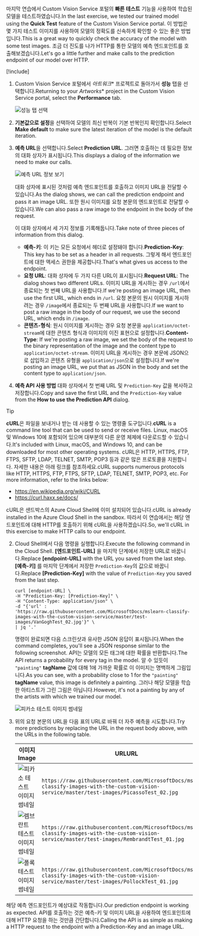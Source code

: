 <span data-ttu-id="05b66-101">마지막 연습에서 Custom Vision Service 포털의 **빠른 테스트** 기능을 사용하여 학습된 모델을 테스트하였습니다.</span><span class="sxs-lookup"><span data-stu-id="05b66-101">In the last exercise, we tested our trained model using the **Quick Test** feature of the Custom Vision Service portal.</span></span> <span data-ttu-id="05b66-102">이 방법은 몇 가지 테스트 이미지를 사용하여 모델의 정확도를 신속하게 확인할 수 있는 좋은 방법입니다.</span><span class="sxs-lookup"><span data-stu-id="05b66-102">This is a great way to quickly check the accuracy of the model with some test images.</span></span> <span data-ttu-id="05b66-103">조금 더 진도를 나가 HTTP를 통한 모델의 예측 엔드포인트를 호출해보겠습니다.</span><span class="sxs-lookup"><span data-stu-id="05b66-103">Let's go a little further and make calls to the prediction endpoint of our model over HTTP.</span></span>

[!include[](../../../includes/azure-sandbox-activate.md)]

1. <span data-ttu-id="05b66-104">Custom Vision Service 포털에서 *아트워크*\* 프로젝트로 돌아가서 **성능** 탭을 선택합니다.</span><span class="sxs-lookup"><span data-stu-id="05b66-104">Returning to your *Artworks*\* project in the Custom Vision Service portal, select the  **Performance** tab.</span></span>

    ![성능 탭 선택](../media/5-performance-tab.png)

1. <span data-ttu-id="05b66-106">**기본값으로 설정**을 선택하여 모델의 최신 반복이 기본 반복인지 확인합니다.</span><span class="sxs-lookup"><span data-stu-id="05b66-106">Select **Make default** to make sure the latest iteration of the model is the default iteration.</span></span>

1. <span data-ttu-id="05b66-107">**예측 URL**을 선택합니다.</span><span class="sxs-lookup"><span data-stu-id="05b66-107">Select **Prediction URL**.</span></span> <span data-ttu-id="05b66-108">그러면 호출하는 데 필요한 정보의 대화 상자가 표시됩니다.</span><span class="sxs-lookup"><span data-stu-id="05b66-108">This displays a dialog of the information we need to make our calls.</span></span> 

    ![예측 URL 정보 보기](../media/5-portal-prediction-url.png)

    <span data-ttu-id="05b66-110">대화 상자에 표시된 것처럼 예측 엔드포인트를 호출하고 이미지 URL을 전달할 수 있습니다.</span><span class="sxs-lookup"><span data-stu-id="05b66-110">As the dialog shows, we can call the prediction endpoint and pass it an image URL.</span></span> <span data-ttu-id="05b66-111">또한 원시 이미지를 요청 본문의 엔드포인트로 전달할 수 있습니다.</span><span class="sxs-lookup"><span data-stu-id="05b66-111">We can also pass a raw image to the endpoint in the body of the request.</span></span>

    <span data-ttu-id="05b66-112">이 대화 상자에서 세 가지 정보를 기록해둡니다.</span><span class="sxs-lookup"><span data-stu-id="05b66-112">Take note of three pieces of information from this dialog.</span></span>
     - <span data-ttu-id="05b66-113">**예측-키**: 이 키는 모든 요청에서 헤더로 설정돼야 합니다.</span><span class="sxs-lookup"><span data-stu-id="05b66-113">**Prediction-Key**: This key has to be set as a header in all requests.</span></span> <span data-ttu-id="05b66-114">그렇게 해서 엔드포인트에 대한 액세스 권한을 제공합니다.</span><span class="sxs-lookup"><span data-stu-id="05b66-114">That's what gives us access to the endpoint.</span></span>
    - <span data-ttu-id="05b66-115">**요청 URL**: 대화 상자에 두 가지 다른 URL이 표시됩니다.</span><span class="sxs-lookup"><span data-stu-id="05b66-115">**Request URL**: The dialog shows two different URLs.</span></span> <span data-ttu-id="05b66-116">이미지 URL을 게시하는 경우 `/url`에서 종료되는 첫 번째 URL을 사용합니다.</span><span class="sxs-lookup"><span data-stu-id="05b66-116">If we're posting an image URL, then use the first URL, which ends in `/url`.</span></span> <span data-ttu-id="05b66-117">요청 본문의 원시 이미지를 게시하려는 경우 `/image`에서 종료되는 두 번째 URL을 사용합니다.</span><span class="sxs-lookup"><span data-stu-id="05b66-117">If we want to post a raw image in the body of our request, we use the second URL, which ends in `/image`.</span></span>
    - <span data-ttu-id="05b66-118">**콘텐츠-형식**: 원시 이미지를 게시하는 경우 요청 본문을 `application/octet-stream`에 대한 콘텐츠 형식과 이미지의 이진 표현으로 설정합니다.</span><span class="sxs-lookup"><span data-stu-id="05b66-118">**Content-Type**: If we're posting a raw image, we set the body of the request to the binary representation of the image and the content type to `application/octet-stream`.</span></span> <span data-ttu-id="05b66-119">이미지 URL을 게시하는 경우 본문에 JSON으로 삽입하고 콘텐츠 유형을 `application/json`으로 설정합니다.</span><span class="sxs-lookup"><span data-stu-id="05b66-119">If we're posting an image URL, we put that as JSON in the body and set the content type to `application/json`.</span></span>
    

3. <span data-ttu-id="05b66-120">**예측 API 사용 방법** 대화 상자에서 첫 번째 URL 및 `Prediction-Key` 값을 복사하고 저장합니다.</span><span class="sxs-lookup"><span data-stu-id="05b66-120">Copy and save the first URL and the `Prediction-Key` value from the **How to use the Prediction API** dialog.</span></span> 

> [!TIP]
> <span data-ttu-id="05b66-121">**cURL**은 파일을 보내거나 받는 데 사용할 수 있는 명령줄 도구입니다.</span><span class="sxs-lookup"><span data-stu-id="05b66-121">**cURL** is a command line tool that can be used to send or receive files.</span></span> <span data-ttu-id="05b66-122">Linux, macOS 및 Windows 10에 포함되어 있으며 대부분의 다른 운영 체제에 다운로드할 수 있습니다.</span><span class="sxs-lookup"><span data-stu-id="05b66-122">It's included with Linux, macOS, and Windows 10, and can be downloaded for most other operating systems.</span></span> <span data-ttu-id="05b66-123">cURL은 HTTP, HTTPS, FTP, FTPS, SFTP, LDAP, TELNET, SMTP, POP3 등과 같은 많은 프로토콜을 지원합니다. 자세한 내용은 아래 링크를 참조하세요.</span><span class="sxs-lookup"><span data-stu-id="05b66-123">cURL supports numerous protocols like HTTP, HTTPS, FTP, FTPS, SFTP, LDAP, TELNET, SMTP, POP3, etc. For more information, refer to the links below:</span></span>
>
>- <https://en.wikipedia.org/wiki/CURL>
>- <https://curl.haxx.se/docs/> 
> 
> <span data-ttu-id="05b66-124">cURL은 샌드박스의 Azure Cloud Shell에 이미 설치되어 있습니다.</span><span class="sxs-lookup"><span data-stu-id="05b66-124">cURL is already installed in the Azure Cloud Shell in the sandbox.</span></span> <span data-ttu-id="05b66-125">따라서 이 연습에서는 해당 엔드포인트에 대해 HTTP를 호출하기 위해 cURL을 사용하겠습니다.</span><span class="sxs-lookup"><span data-stu-id="05b66-125">So, we'll cURL in this exercise to make HTTP calls to our endpoint.</span></span>

2. <span data-ttu-id="05b66-126">Cloud Shell에서 다음 명령을 실행합니다.</span><span class="sxs-lookup"><span data-stu-id="05b66-126">Execute the following command in the Cloud Shell.</span></span> <span data-ttu-id="05b66-127">**[엔드포인트-URL]** 을 마지막 단계에서 저장한 URL로 바꿉니다.</span><span class="sxs-lookup"><span data-stu-id="05b66-127">Replace **[endpoint-URL]** with the URL you saved from the last step.</span></span> <span data-ttu-id="05b66-128">**[예측-키]** 를 마지막 단계에서 저장한 `Prediction-Key`의 값으로 바꿉니다.</span><span class="sxs-lookup"><span data-stu-id="05b66-128">Replace **[Prediction-Key]** with the value of `Prediction-Key` you saved from the last step.</span></span> 

    ```azurecli
    curl [endpoint-URL] \
    -H "Prediction-Key: [Prediction-Key]" \
    -H "Content-Type: application/json" \
    -d "{'url' : 'https://raw.githubusercontent.com/MicrosoftDocs/mslearn-classify-images-with-the-custom-vision-service/master/test-images/VanGoghTest_02.jpg'}" \
    | jq '.'
    ```

    <span data-ttu-id="05b66-129">명령이 완료되면 다음 스크린샷과 유사한 JSON 응답이 표시됩니다.</span><span class="sxs-lookup"><span data-stu-id="05b66-129">When the command completes, you'll see a JSON response similar to the following screenshot.</span></span> <span data-ttu-id="05b66-130">API는 모델의 모든 태그에 대한 확률을 반환합니다.</span><span class="sxs-lookup"><span data-stu-id="05b66-130">The API returns a probability for every tag in the model.</span></span> <span data-ttu-id="05b66-131">알 수 있듯이 `"painting"` **tagName** 값에 대해 1에 가까운 확률로 이 이미지는 명백하게 그림입니다.</span><span class="sxs-lookup"><span data-stu-id="05b66-131">As you can see, with a probability close to 1 for the `"painting"` **tagName** value, this image is definitely a painting.</span></span> <span data-ttu-id="05b66-132">그러나 해당 모델을 학습한 아티스트가 그린 그림은 아닙니다.</span><span class="sxs-lookup"><span data-stu-id="05b66-132">However, it's not a painting by any of the artists with which we trained our model.</span></span> 

    ![피카소 테스트 이미지 썸네일](../media/5-prediction-json.png) 

3. <span data-ttu-id="05b66-134">위의 요청 본문의 URL을 다음 표의 URL로 바꿔 더 자주 예측을 시도합니다.</span><span class="sxs-lookup"><span data-stu-id="05b66-134">Try more predictions by replacing the URL in the request body above, with the URLs in the following table.</span></span> 

    |<span data-ttu-id="05b66-135">이미지</span><span class="sxs-lookup"><span data-stu-id="05b66-135">Image</span></span>  | <span data-ttu-id="05b66-136">URL</span><span class="sxs-lookup"><span data-stu-id="05b66-136">URL</span></span>  |
    |---------|---------|
    |![피카소 테스트 이미지 썸네일](../media/picasso-test-02-thumb.jpg)     | `https://raw.githubusercontent.com/MicrosoftDocs/mslearn-classify-images-with-the-custom-vision-service/master/test-images/PicassoTest_02.jpg`        |
    |![렘브란트 테스트 이미지 썸네일](../media/rembrandt-test-01-thumb.jpg)     |  `https://raw.githubusercontent.com/MicrosoftDocs/mslearn-classify-images-with-the-custom-vision-service/master/test-images/RembrandtTest_01.jpg`       |
    |![폴록 테스트 이미지 썸네일](../media/pollock-test-01-thumb.jpg)  |   `https://raw.githubusercontent.com/MicrosoftDocs/mslearn-classify-images-with-the-custom-vision-service/master/test-images/PollockTest_01.jpg`     |
   

<span data-ttu-id="05b66-140">해당 예측 엔드포인트가 예상대로 작동합니다.</span><span class="sxs-lookup"><span data-stu-id="05b66-140">Our prediction endpoint is working as expected.</span></span> <span data-ttu-id="05b66-141">API를 호출하는 것은 예측-키 및 이미지 URL을 사용하여 엔드포인트에 대해 HTTP 요청을 하는 것만큼 간단합니다.</span><span class="sxs-lookup"><span data-stu-id="05b66-141">Calling the API is as simple as making a HTTP request to the endpoint with a Prediction-Key and an image URL.</span></span>